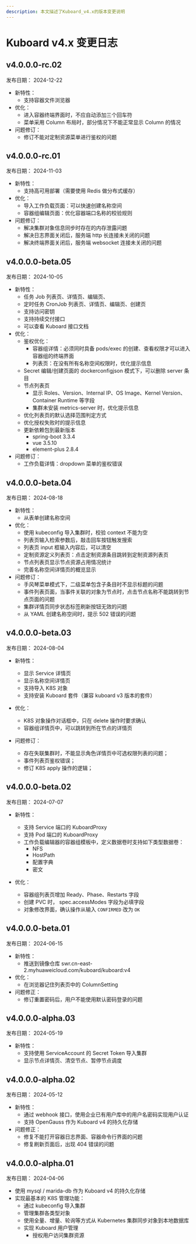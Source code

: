 ```yaml
---
description: 本文描述了Kuboard_v4.x的版本变更说明
---
```


# Kuboard v4.x 变更日志

## v4.0.0.0-rc.02

发布日期： 2024-12-22

* 新特性：
  * 支持容器文件浏览器
* 优化：
  * 进入容器终端界面时，不应自动添加三个回车符
  * 菜单采用 Column 布局时，部分情况下不能正常显示 Column 的情况
* 问题修订：
  * 修订不能对定制资源菜单进行鉴权的问题

## v4.0.0.0-rc.01

发布日期： 2024-11-03

* 新特性：
  * 支持高可用部署（需要使用 Redis 做分布式缓存）
* 优化：
  * 导入工作负载页面：可以快速创建名称空间
  * 容器组编辑页面：优化容器端口名称的校验规则
* 问题修订：
  * 解决集群对象信息同步时存在的内存泄露问题
  * 解决日志界面关闭后，服务端 http 长连接未关闭的问题
  * 解决终端界面关闭后，服务端 websocket 连接未关闭的问题

## v4.0.0.0-beta.05

发布日期： 2024-10-05

* 新特性：
  * 任务 Job 列表页、详情页、编辑页、
  * 定时任务 CronJob 列表页、详情页、编辑页、创建页
  * 支持访问密钥
  * 支持持续交付接口
  * 可以查看 Kuboard 接口文档
* 优化：
  * 鉴权优化：
    * 容器组详情：必须同时具备 pods/exec 的创建、查看权限才可以进入容器组的终端界面
    * 列表页：在没有所有名称空间权限时，优化提示信息
  * Secret 编辑/创建页面的 dockerconfigjson 模式下，可以删除 server 条目
  * 节点列表页
    * 显示 Roles、Version、Internal IP、OS Image、Kernel Version、Container Runtime 等字段
    * 集群未安装 metrics-server 时，优化提示信息
  * 优化列表页的默认选择范围判定方式
  * 优化授权失败时的提示信息
  * 更新依赖包到最新版本
    * spring-boot 3.3.4
    * vue 3.5.10
    * element-plus 2.8.4
* 问题修订：
  * 工作负载详情：dropdown 菜单的鉴权错误


## v4.0.0.0-beta.04

发布日期： 2024-08-18

* 新特性：
  * 从表单创建名称空间
* 优化：
  * 使用 kubeconfig 导入集群时，校验 context 不能为空
  * 列表页输入检索参数后，敲击回车按钮触发搜索
  * 列表页 input 框输入内容后，可以清空
  * 定制资源定义列表页：点击定制资源条目跳转到定制资源列表页
  * 节点列表页显示节点资源占用情况统计
  * 完善名称空间详情页的概览显示
* 问题修订：
  * 手风琴菜单模式下，二级菜单包含子条目时不显示标题的问题
  * 事件列表页面，当事件关联的对象为节点时，点击节点名称不能跳转到节点页面的问题
  * 集群详情页同步状态标签刷新按钮无效的问题
  * 从 YAML 创建名称空间时，提示 502 错误的问题

## v4.0.0.0-beta.03

发布日期： 2024-08-04

* 新特性：
  * 显示 Service 详情页
  * 显示名称空间详情页
  * 支持导入 K8S 对象
  * 支持安装 Kuboard 套件（兼容 kuboard v3 版本的套件）

* 优化：
  * K8S 对象操作对话框中，只在 delete 操作时要求确认
  * 容器组详情页中，可以跳转到所在节点的详情页

* 问题修订：
  * 存在失联集群时，不能显示角色详情页中可选权限列表的问题；
  * 事件列表页鉴权错误；
  * 修订 K8S apply 操作的逻辑；

## v4.0.0.0-beta.02

发布日期： 2024-07-07

* 新特性：
  * 支持 Service 端口的 KuboardProxy
  * 支持 Pod 端口的 KuboardProxy
  * 工作负载编辑器的容器组模板中，定义数据卷时支持如下类型数据卷：
    * NFS
    * HostPath
    * 配置字典
    * 密文

* 优化：
  * 容器组列表页增加 Ready、Phase、Restarts 字段
  * 创建 PVC 时， spec.accessModes 字段为必填字段
  * 对象修改界面，确认操作从输入 `CONFIRMED` 改为 `OK`

## v4.0.0.0-beta.01

发布日期： 2024-06-15

* 新特性：
  * 推送到镜像仓库 swr.cn-east-2.myhuaweicloud.com/kuboard/kuboard:v4
* 优化：
  * 在浏览器记住列表页中的 ColumnSetting
* 问题修正：
  * 修订重置密码后，用户不能使用默认密码登录的问题


## v4.0.0.0-alpha.03

发布日期： 2024-05-19

* 新特性：
  * 支持使用 ServiceAccount 的 Secret Token 导入集群
  * 显示节点详情页、清空节点、暂停节点调度

## v4.0.0.0-alpha.02

发布日期： 2024-05-12

* 新特性：
  * 通过 webhook 接口，使用企业已有用户库中的用户名密码实现用户认证
  * 支持 OpenGauss 作为 Kuboard v4 的持久化存储
* 问题修正：
  * 修复不能打开容器日志界面、容器命令行界面的问题
  * 修复刷新页面后，出现 404 错误的问题


## v4.0.0.0-alpha.01

发布日期： 2024-04-06

* 使用 mysql / marida-db 作为 Kuboard v4 的持久化存储
* 实现最基本的 K8S 管理功能：
  * 通过 kubeconfig 导入集群
  * 管理集群各类型对象
  * 使用全量、增量、轮询等方式从 Kubernetes 集群同步对象到本地数据库
  * 实现 Kuboard 用户管理
    * 授权用户访问集群资源